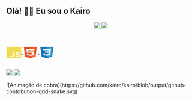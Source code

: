 ## Olá! 👋🏼 Eu sou o Kairo 

<div align="center">
  <a href="https://github.com/kairo36">
  <img height="180em" src="https://github-readme-stats.vercel.app/api?username=kairo36&show_icons=true&theme=dracula&include_all_commits=true&count_private=true"/>
  <img height="180em" src="https://github-readme-stats.vercel.app/api/top-langs/?username=kairo36&layout=compact&langs_count=7&theme=dracula"/>
</div>

##

<div style="display: inline_block"><br>
  <img align="center" alt="kairo-Js" height="30" width="40" src="https://raw.githubusercontent.com/devicons/devicon/master/icons/javascript/javascript-plain.svg">
  <img align="center" alt="kairo-HTML" height="30" width="40" src="https://raw.githubusercontent.com/devicons/devicon/master/icons/html5/html5-original.svg">
  <img align="center" alt="kairo-CSS" height="30" width="40" src="https://raw.githubusercontent.com/devicons/devicon/master/icons/css3/css3-original.svg">
</div>

##

<div>
    
  <a href = "mailto: kairogabriel36@gmail.com "><img src="https://img.shields.io/badge/-Gmail-%23333?style=for-the-badge&logo=gmail&logoColor=white" target="_blank"></a>
  <a href="https://www.linkedin.com/in/kairo-reis-53918b227 " target="_blank"><img src="https://img.shields.io/badge/-LinkedIn-%230077B5?style=for-the-badge&logo=linkedin&logoColor=white" target="_blank"></a> 
 
</div>
![Animação de cobra](https://github.com/kairo/kairo/blob/output/github-contribution-grid-snake.svg)
